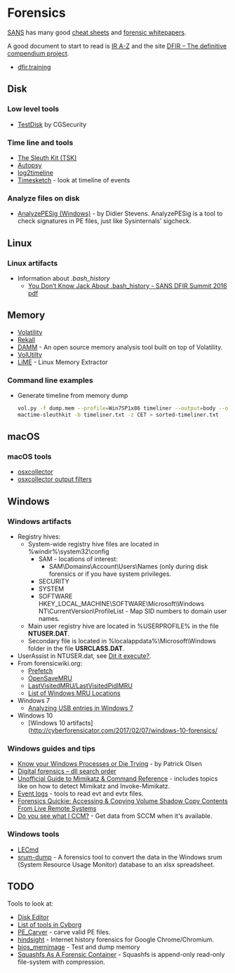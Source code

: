 # Forensics

[SANS](https://www.sans.edu) has many good [cheat sheets](https://digital-forensics.sans.org/community/cheat-sheets) and [forensic whitepapers](https://digital-forensics.sans.org/community/whitepapers).

A good document to start to read is [IR A-Z](https://drive.google.com/file/d/0B0CinYp-Pe4-cHNlU1J4TXVUeUU/view) and the site [DFIR – The definitive compendium project](https://aboutdfir.com/). 

* [dfir.training](https://dfir.training/)

## Disk

### Low level tools
* [TestDisk](http://www.cgsecurity.org/wiki/TestDisk) by CGSecurity

### Time line and tools
* [The Sleuth Kit (TSK)](http://www.sleuthkit.org/sleuthkit/)
* [Autopsy](http://www.sleuthkit.org/autopsy/)
* [log2timeline](https://github.com/log2timeline/plaso/wiki/Using-log2timeline)
* [Timesketch](https://github.com/google/timesketch) - look at timeline of events

### Analyze files on disk

* [AnalyzePESig (Windows)](https://blog.didierstevens.com/programs/authenticode-tools/) - by Didier Stevens. AnalyzePESig is a tool to check signatures in PE files, just like Sysinternals’ sigcheck.

## Linux

### Linux artifacts

* Information about _.bash_history_
    - [You Don’t Know Jack About .bash_history - SANS DFIR Summit 2016](https://www.youtube.com/watch?v=wv1xqOV2RyE) [pdf](http://www.deer-run.com/~hal/DontKnowJack-bash_history.pdf)

## Memory

* [Volatility](https://github.com/volatilityfoundation/volatility)
* [Rekall](https://github.com/google/rekall)
* [DAMM](https://github.com/504ensicsLabs/DAMM) - An open source memory analysis tool built on top of Volatility.
* [VolUtilty](https://github.com/kevthehermit/VolUtility/)
* [LiME](https://github.com/504ensicsLabs/LiME) - Linux Memory Extractor

### Command line examples

* Generate timeline from memory dump
    ```bash
    vol.py -f dump.mem --profile=Win7SP1x86 timeliner --output=body --output-file=timeliner.txt
    mactime-sleuthkit -b timeliner.txt -z CET > sorted-timeliner.txt
    ```

## macOS

### macOS tools
* [osxcollector](https://github.com/Yelp/osxcollector)
* [osxcollector output filters](https://github.com/Yelp/osxcollector)

## Windows

### Windows artifacts

* Registry hives:
    - System-wide registry hive files are located in %windir%\system32\config
        - SAM - locations of interest:
            - SAM\Domains\Account\Users\Names (only during disk forensics or if you have system privileges. 
        - SECURITY
        - SYSTEM
        - SOFTWARE
            HKEY_LOCAL_MACHINE\SOFTWARE\Microsoft\Windows NT\CurrentVersion\ProfileList - Map SID numbers to domain user names.
    - Main user registry hive are located in %USERPROFILE% in the file **NTUSER.DAT**.
    - Secondary file is located in %localappdata%\Microsoft\Windows folder in the file **USRCLASS.DAT**.
* UserAssist in NTUSER.dat, see [Dit it execute?](https://medium.com/@aubsec/did-it-execute-19c99c45e973).
* From forensicwiki.org:
    - [Prefetch](http://www.forensicswiki.org/wiki/Prefetch)
    - [OpenSaveMRU](http://www.forensicswiki.org/wiki/OpenSaveMRU)
    - [LastVisitedMRU/LastVisitedPidlMRU](http://www.forensicswiki.org/wiki/LastVisitedMRU)
    - [List of Windows MRU Locations](http://www.forensicswiki.org/wiki/List_of_Windows_MRU_Locations)
* Windows 7
    - [Analyzing USB entries in Windows 7](https://www.blackbagtech.com/blog/2017/02/14/analyzing-usb-entries-in-windows-7/)
* Windows 10
    - [Windows 10 artifacts](http://cyberforensicator.com/2017/02/07/windows-10-forensics/

### Windows guides and tips
* [Know your Windows Processes or Die Trying](http://www.sysforensics.org/2014/01/know-your-windows-processes/) - by Patrick Olsen
* [Digital forensics – dll search order](https://countuponsecurity.com/2016/05/24/digital-forensics-dll-search-order/)
* [Unofficial Guide to Mimikatz & Command Reference](https://adsecurity.org/?page_id=1821) - includes topics like on how to detect Mimikatz and Invoke-Mimikatz.
* [Event logs](http://windowsir.blogspot.se/2016/03/event-logs.html) - tools to read evt and evtx files.
* [Forensics Quickie: Accessing & Copying Volume Shadow Copy Contents From Live Remote Systems](http://www.4n6k.com/2017/02/forensics-quickie-accessing-copying.html)
* [Do you see what I CCM?](https://www.fireeye.com/blog/threat-research/2016/12/do_you_see_what_icc.html) - Get data from SCCM when it's available.

### Windows tools
* [LECmd](https://github.com/EricZimmerman/LECmd)
* [srum-dump](https://github.com/MarkBaggett/srum-dump) - A forensics tool to convert the data in the Windows srum (System Resource Usage Monitor) database to an xlsx spreadsheet.

## TODO

Tools to look at:

* [Disk Editor](http://www.disk-editor.org/)
* [List of tools in Cyborg](http://cyborg.ztrela.com/tools/)
* [PE_Carver](https://github.com/Rurik/PE_Carver) - carve valid PE files.
* [hindsight](https://github.com/obsidianforensics/hindsight) - Internet history forensics for Google Chrome/Chromium.
* [bios_memimage](https://github.com/dbrant/bios_memimage) - Test and dump memory
* [Squashfs As A Forensic Container](https://www.foo.be/2017/01/Squashfs_As_A_Forensic_Container) - Squashfs is append-only read-only file-system with compression.
